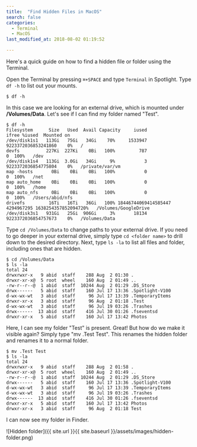 ```yaml
---
title:  "Find Hidden Files in MacOS"
search: false
categories:
  - Terminal
  - MacOS
last_modified_at: 2018-08-02 01:19:52

---
```


Here's a quick guide on how to find a hidden file or folder using the Terminal.

<!--more-->

Open the Terminal by pressing `⌘+SPACE` and type `Terminal` in Spotlight. Type `df -h` to list out your mounts.

    $ df -h

In this case we are looking for an external drive, which is mounted under **/Volumes/Data**. Let's see if I can find my folder named "Test".

    $ df -h
    Filesystem      Size   Used  Avail Capacity     iused               ifree %iused  Mounted on
    /dev/disk1s1   113Gi   75Gi   34Gi    70%     1533947 9223372036853241860    0%   /
    devfs          227Ki  227Ki    0Bi   100%         787                   0  100%   /dev
    /dev/disk1s4   113Gi  3.0Gi   34Gi     9%           3 9223372036854775804    0%   /private/var/vm
    map -hosts       0Bi    0Bi    0Bi   100%           0                   0  100%   /net
    map auto_home    0Bi    0Bi    0Bi   100%           0                   0  100%   /home
    map auto_nfs     0Bi    0Bi    0Bi   100%           0                   0  100%   /Users/abid/nfs
    drivefs         16Ti   16Ti   36Gi   100% 18446744069414585447          4294967295 1638254357852094720%   /Volumes/GoogleDrive
    /dev/disk3s1   931Gi   25Gi  906Gi     3%       18134 9223372036854757673    0%   /Volumes/Data

Type `cd /Volumes/Data` to change paths to your external drive. If you need to go deeper in your external drive, simply type `cd <folder name>` to drill down to the desired directory. Next, type `ls -la` to list all files and folder, including ones that are hidden.

    $ cd /Volumes/Data
    $ ls -la
    total 24
    drwxrwxr-x   9 abid  staff    288 Aug  2 01:30 .
    drwxr-xr-x@  5 root  wheel    160 Aug  2 01:49 ..
    -rw-r--r--@  1 abid  staff  10244 Aug  2 01:29 .DS_Store
    drwx------   5 abid  staff    160 Jul 17 13:36 .Spotlight-V100
    d-wx-wx-wt   3 abid  staff     96 Jul 17 13:39 .TemporaryItems
    drwxr-xr-x   3 abid  staff     96 Aug  2 01:18 .Test
    d-wx-wx-wt   3 abid  staff     96 Jul 19 03:26 .Trashes
    drwx------  13 abid  staff    416 Jul 30 01:26 .fseventsd
    drwxr-xr-x   5 abid  staff    160 Jul 17 13:42 Photos

Here, I can see my folder "Test" is present. Great! But how do we make it visible again? Simply type "mv .Test Test". This renames the hidden folder and renames it to a normal folder.

    $ mv .Test Test
    $ ls -la
    total 24
    drwxrwxr-x   9 abid  staff    288 Aug  2 01:58 .
    drwxr-xr-x@  5 root  wheel    160 Aug  2 01:49 ..
    -rw-r--r--@  1 abid  staff  10244 Aug  2 01:29 .DS_Store
    drwx------   5 abid  staff    160 Jul 17 13:36 .Spotlight-V100
    d-wx-wx-wt   3 abid  staff     96 Jul 17 13:39 .TemporaryItems
    d-wx-wx-wt   3 abid  staff     96 Jul 19 03:26 .Trashes
    drwx------  13 abid  staff    416 Jul 30 01:26 .fseventsd
    drwxr-xr-x   5 abid  staff    160 Jul 17 13:42 Photos
    drwxr-xr-x   3 abid  staff     96 Aug  2 01:18 Test

I can now see my folder in Finder.

![Hidden folder]({{ site.url }}{{ site.baseurl }}/assets/images/hidden-folder.png)
